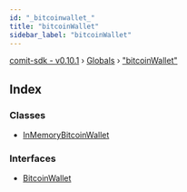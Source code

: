 ```yaml
---
id: "_bitcoinwallet_"
title: "bitcoinWallet"
sidebar_label: "bitcoinWallet"
---
```


[comit-sdk - v0.10.1](../index.md) › [Globals](../globals.md) › ["bitcoinWallet"](_bitcoinwallet_.md)

## Index

### Classes

* [InMemoryBitcoinWallet](../classes/_bitcoinwallet_.inmemorybitcoinwallet.md)

### Interfaces

* [BitcoinWallet](../interfaces/_bitcoinwallet_.bitcoinwallet.md)
